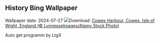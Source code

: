 ## History Bing Wallpaper
Wallpaper date: 2024-07-27
![](https://www.bing.com/th?id=OHR.CowesWeek2024_EN-GB1203003767_UHD.jpg&w=1000)Download: [Cowes Harbour, Cowes, Isle of Wight, England (© LyonesseImages/Alamy Stock Photo)](https://www.bing.com/th?id=OHR.CowesWeek2024_EN-GB1203003767_UHD.jpg)

Auto get programm by LtgX
